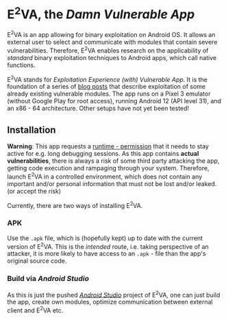 # E<sup>2</sup>VA, the *Damn Vulnerable App*

E<sup>2</sup>VA is an app allowing for binary exploitation on Android OS. It allows an external user to select and communicate with modules that contain severe vulnerabilities. Therefore, E<sup>2</sup>VA enables research on the applicability of *standard* binary exploitation techniques to Android apps, which call native functions.

E<sup>2</sup>VA stands for *Exploitation Experience (with) Vulnerable App*. It is the foundation of a series of [blog posts](https://lolcads.github.io/posts/2022/11/diving_into_the_art_of_userspace_exploitation_under_android/) that describe exploitation of some already existing vulnerable modules. The app runs on a Pixel 3 emulator (without Google Play for root access), running Android 12 (API level 31), and an x86 - 64 architecture. Other setups have not yet been tested!

## Installation

**Warning**: This app requests a [runtime - permission](https://developer.android.com/reference/android/provider/Settings.html#ACTION_MANAGE_OVERLAY_PERMISSION) that it needs to stay active for e.g. long debugging sessions. As this app contains **actual vulnerabilities**, there is always a risk of some third party attacking the app, getting code execution and rampaging through your system. Therefore, launch E<sup>2</sup>VA in a controlled environment, which does not contain any important and/or personal information that must not be lost and/or leaked. (or accept the risk)

Currently, there are two ways of installing E<sup>2</sup>VA.

### APK

Use the `.apk` file, which is (hopefully kept) up to date with the current version of E<sup>2</sup>VA. This is the *intended* route, i.e. taking perspective of an attacker, it is more likely to have access to an `.apk` - file than the app's original source code.

### Build via *Android Studio*

As this is just the pushed [*Android Studio*](https://developer.android.com/studio) project of E<sup>2</sup>VA, one can just build the app, create own modules, optimize communication between external client and E<sup>2</sup>VA etc.

